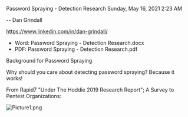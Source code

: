 Password Spraying - Detection Research
Sunday, May 16, 2021
2:23 AM
 
-- Dan Grindall

https://www.linkedin.com/in/dan-grindall/

* Word: Password Spraying - Detection Research.docx
* PDF: Password Spraying - Detection Research.pdf



Background for Password Spraying

Why should you care about detecting password spraying? Because it works!
 
From Rapid7 "Under The Hoddie 2019 Research Report"; A Survey to Pentest Organizations:

![Picture1.png](https://github.com/dangrgr/blog/2020/05/images/Picture1.png)


